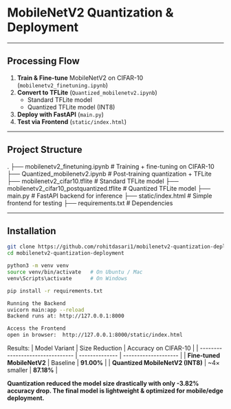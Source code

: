 #  MobileNetV2 Quantization & Deployment  

---

##  Processing Flow
1. **Train & Fine-tune** MobileNetV2 on CIFAR-10 (`mobilenetv2_finetuning.ipynb`)  
2. **Convert to TFLite** (`Quantized_mobilenetv2.ipynb`)  
   - Standard TFLite model  
   - Quantized TFLite model (INT8)  
3. **Deploy with FastAPI** (`main.py`)  
4. **Test via Frontend** (`static/index.html`)  

---

##  Project Structure
.
├── mobilenetv2_finetuning.ipynb # Training + fine-tuning on CIFAR-10
├── Quantized_mobilenetv2.ipynb # Post-training quantization + TFLite
├── mobilenetv2_cifar10.tflite # Standard TFLite model
├── mobilenetv2_cifar10_postquantized.tflite # Quantized TFLite model
├── main.py # FastAPI backend for inference
├── static/index.html # Simple frontend for testing
├── requirements.txt # Dependencies


---

##  Installation
```bash
git clone https://github.com/rohitdasari1/mobilenetv2-quantization-deployment.git
cd mobilenetv2-quantization-deployment

python3 -m venv venv
source venv/bin/activate   # On Ubuntu / Mac
venv\Scripts\activate      # On Windows

pip install -r requirements.txt

Running the Backend
uvicorn main:app --reload
Backend runs at: http://127.0.0.1:8000

Access the Frontend
open in browser:  http://127.0.0.1:8000/static/index.html


```

Results:
| Model Variant                    | Size Reduction | Accuracy on CIFAR-10 |
| -------------------------------- | -------------- | -------------------- |
| **Fine-tuned MobileNetV2**       | Baseline       | **91.00%**           |
| **Quantized MobileNetV2 (INT8)** | \~4× smaller   | **87.18%**           |

**Quantization reduced the model size drastically with only -3.82% accuracy drop.
The final model is lightweight & optimized for mobile/edge deployment.**

